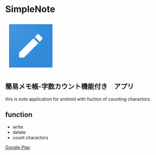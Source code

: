 # SimpleNote

![App Icon](/app/src/main/res/mipmap-hdpi/ic_launcher2_foreground.png)

## 簡易メモ帳-字数カウント機能付き　アプリ  
this is note application for android with fuction of counting charactors.


## function
- write
- delete
- count charactors



[Google Play](https://play.google.com/store/apps/details?id=com.takahiroApp.simplememo)

